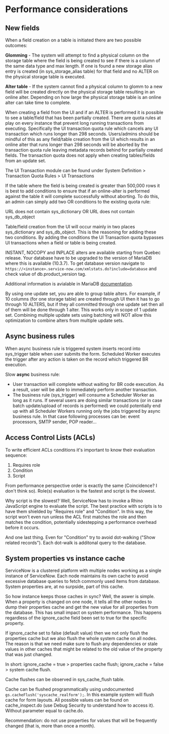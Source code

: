 # Performance considerations

## New fields

When a field creation on a table is initiated there are two possible outcomes:

__Glomming__ - The system will attempt to find a physical column on the storage table where the field is being created to see if there is a column of the same data type and max length. If one is found a new storage alias entry is created (in sys_storage_alias table) for that field and no ALTER on the physical storage table is executed.

__Alter table__ - If the system cannot find a physical column to glomm to a new field will be created directly on the physical storage table resulting in an online alter. Depending on how large the physical storage table is an online alter can take time to complete.

When creating a field from the UI and if an ALTER is performed it is possible to see a table/field that has been partially created. There are quota rules at play on every instance that prevent long running transactions from executing. Specifically the UI transaction quota rule which cancels any UI transaction which runs longer than 298 seconds. Users/admins should be mindful of this as any field/table creation from the UI which results in an online alter that runs longer than 298 seconds will be aborted by the transaction quota rule leaving metadata records behind for partially created fields. The transaction quota does not apply when creating tables/fields from an update set.

The UI Transaction module can be found under System Definition > Transaction Quota Rules > UI Transactions

If the table where the field is being created is greater than 500,000 rows it is best to add conditions to ensure that if an online-alter is performed against the table it will complete successfully without aborting. To do this, an admin can simply add two OR conditions to the existing quota rule:

URL does not contain sys_dictionary OR URL does not contain sys_db_object

Table/field creation from the UI will occur mainly in two places sys_dictionary and sys_db_object. This is the reasoning for adding these two conditions. By adding the conditions the UI Transaction quota bypasses UI transactions when a field or table is being created.

INSTANT, NOCOPY and INPLACE alters are available starting from Quebec release. Your database have to be upgraded to the version of MariaDB where this is available (10.3.7). To get database version navigate to `https://<instance>.service-now.com/xmlstats.do?include=database` and check value of db.product_version tag.

Additional information is avialable in MariaDB [documentation](https://mariadb.com/kb/en/innodb-online-ddl-overview/).

By using one update set, you are able to group table alters. For example, if 10 columns (for one storage table) are created through UI then it has to go through 10 ALTERS, but if they all committed through one update set then all of them will be done through 1 alter. This works only in scope of 1 update set. Combining multiple update sets using batching will NOT allow this optimization to combine alters from multiple update sets.

## Async business rules

When async business rule is triggered system inserts record into sys_trigger table when user submits the form. Scheduled Worker executes the trigger after any action is taken on the record which triggered BR execution. <!-- Add information about condition. -->

Slow __async__ business rule:
* User transaction will complete without waiting for BR code execution. As a result, user will be able to immediately perform another transaction.
* The business rule (sys_trigger) will consume a Scheduler Worker as long as it runs. If several users are doing similar transactions (or in case batch update/upload of records is performed) we could potentially end up with all Scheduler Workers running only the jobs triggered by async business rule. In that case following processes can be: event processors, SMTP sender, POP reader...

## Access Control Lists (ACLs)

To write efficient ACLs conditions it's important to know their evaluation sequence:
1. Requires role
1. Condition
1. Script

From performance perspective order is exactly the same (Сoincidence? I don't think so). Role(s) evaluation is the fastest and script is the slowest.

Why script is the slowest? Well, ServiceNow has to invoke a Rhino JavaScript engine to evaluate the script. The best practice with scripts is to have them shielded by "Requires role" and "Condition". In this way, the script won’t even run unless the ACL first matches the role and then matches the condition, potentially sidestepping a performance overhead before it occurs.

And one last thing. Even for "Condition" try to avoid dot-walking ("Show related records"). Each dot-walk is additonal query to the database.

## System properties vs instance cache

ServiceNow is a clustered platform with multiple nodes working as a single instance of ServiceNow. Each node maintains its own cache to avoid excessive database queries to fetch commonly used items from database. System properties are, at no surpside, part of this cache.

So how instance keeps those caches in sync? Well, the aswer is simple. When a property is changed on one node, it tells all the other nodes to dump their properties cache and get the new value for all properties from the database. This has small impact on system performance. This happens regardless of the ignore_cache field been set to true for the specific property.

If ignore_cache set to false (default value) then we not only flush the properties cache but we also flush the whole system cache on all nodes. The reason is that we need make sure to flush any dependencies or stale values in other caches that might be related to the old value of the property that was just changed.

In short: ignore_cache = true > properties cache flush; ignore_cache = false > system cache flush.

Cache flushes can be observed in sys_cache_flush table.

Cache can be flushed programmatically using undocumented `gs.cacheFlush('syscache_realform');`. In this example system will flush cache for form layouts. All possible values can be found on cache_inspect.do (use Debug Security to understand how to access it). Without parameter equal to cache.do.

Recommendation: do not use properties for values that will be frequently changed (that is, more than once a month).

